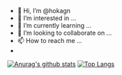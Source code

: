 - 👋 Hi, I’m @hokagn
- 👀 I’m interested in ...
- 🌱 I’m currently learning ...
- 💞️ I’m looking to collaborate on ...
- 📫 How to reach me ...
- 
[![Anurag's github stats](https://github-readme-stats.vercel.app/api?username=hokagn&title_color=db691d&bg_color=d4fbff,d4fbff,d4fbff,c4f9ff,c4f9ff,d4fbff,e3fcff,e3fcff,e3fcff,ffffff&text_color=994b0f&border_color=404040&show_icons=true&icon_color=404040)](https://github.com/anuraghazra/github-readme-stats)
[![Top Langs](https://github-readme-stats.vercel.app/api/top-langs/?username=hokagn&layout=compact&title_color=db691d&bg_color=15,ffffff,e3fcff,c4f9ff,c4f9ff,d4fbff&text_color=994b0f&border_color=404040&show_icons=true&icon_color=404040)](https://github.com/anuraghazra/github-readme-stats)
